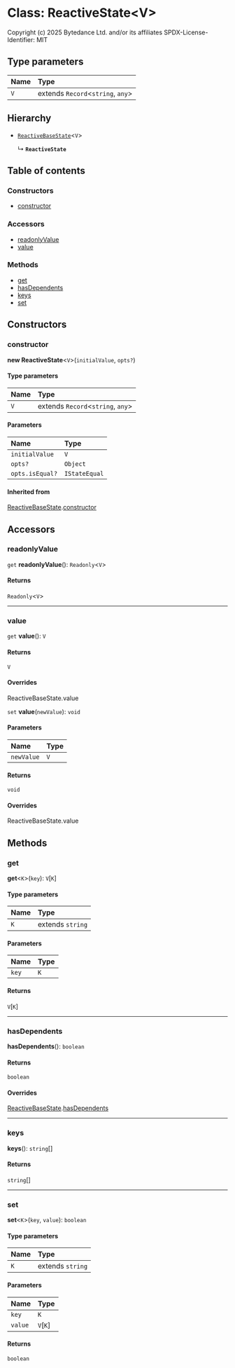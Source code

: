 # Class: ReactiveState\<V>

Copyright (c) 2025 Bytedance Ltd. and/or its affiliates
SPDX-License-Identifier: MIT

## Type parameters

| Name | Type |
| :------ | :------ |
| `V` | extends `Record`<`string`, `any`> |

## Hierarchy

* [`ReactiveBaseState`](/en/auto-docs/editor/classes/ReactiveBaseState.md)<`V`>

  ↳ **`ReactiveState`**

## Table of contents

### Constructors

* [constructor](/en/auto-docs/editor/classes/ReactiveState.md#constructor)

### Accessors

* [readonlyValue](/en/auto-docs/editor/classes/ReactiveState.md#readonlyvalue)
* [value](/en/auto-docs/editor/classes/ReactiveState.md#value)

### Methods

* [get](/en/auto-docs/editor/classes/ReactiveState.md#get)
* [hasDependents](/en/auto-docs/editor/classes/ReactiveState.md#hasdependents)
* [keys](/en/auto-docs/editor/classes/ReactiveState.md#keys)
* [set](/en/auto-docs/editor/classes/ReactiveState.md#set)

## Constructors

### constructor

**new ReactiveState**<`V`>(`initialValue`, `opts?`)

#### Type parameters

| Name | Type |
| :------ | :------ |
| `V` | extends `Record`<`string`, `any`> |

#### Parameters

| Name | Type |
| :------ | :------ |
| `initialValue` | `V` |
| `opts?` | `Object` |
| `opts.isEqual?` | `IStateEqual` |

#### Inherited from

[ReactiveBaseState](/en/auto-docs/editor/classes/ReactiveBaseState.md).[constructor](/en/auto-docs/editor/classes/ReactiveBaseState.md#constructor)

## Accessors

### readonlyValue

`get` **readonlyValue**(): `Readonly`<`V`>

#### Returns

`Readonly`<`V`>

***

### value

`get` **value**(): `V`

#### Returns

`V`

#### Overrides

ReactiveBaseState.value

`set` **value**(`newValue`): `void`

#### Parameters

| Name | Type |
| :------ | :------ |
| `newValue` | `V` |

#### Returns

`void`

#### Overrides

ReactiveBaseState.value

## Methods

### get

**get**<`K`>(`key`): `V`\[`K`]

#### Type parameters

| Name | Type |
| :------ | :------ |
| `K` | extends `string` |

#### Parameters

| Name | Type |
| :------ | :------ |
| `key` | `K` |

#### Returns

`V`\[`K`]

***

### hasDependents

**hasDependents**(): `boolean`

#### Returns

`boolean`

#### Overrides

[ReactiveBaseState](/en/auto-docs/editor/classes/ReactiveBaseState.md).[hasDependents](/en/auto-docs/editor/classes/ReactiveBaseState.md#hasdependents)

***

### keys

**keys**(): `string`\[]

#### Returns

`string`\[]

***

### set

**set**<`K`>(`key`, `value`): `boolean`

#### Type parameters

| Name | Type |
| :------ | :------ |
| `K` | extends `string` |

#### Parameters

| Name | Type |
| :------ | :------ |
| `key` | `K` |
| `value` | `V`\[`K`] |

#### Returns

`boolean`

